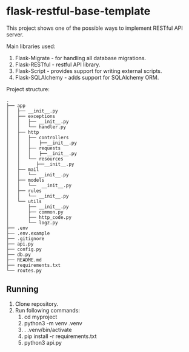 # flask-restful-base-template

This project shows one of the possible ways to implement RESTful API server.

Main libraries used:
1. Flask-Migrate - for handling all database migrations.
2. Flask-RESTful - restful API library.
3. Flask-Script - provides support for writing external scripts.
4. Flask-SQLAlchemy - adds support for SQLAlchemy ORM.

Project structure:
```
.
├── app
│   ├── __init__.py
│   ├── exceptions
│   │   ├── __init__.py
│   │   └── handler.py
│   ├── http
│   │   ├── controllers
│   │   │   ├──__init__.py
│   │   ├── requests
│   │   │   ├──__init__.py
│   │   └── resources
│   │      ├──__init__.py
│   ├── mail
│   │   └── __init__.py
│   ├── models
│   │   └──  __init__.py
│   ├── rules
│   │   └── __init__.py
│   └── utils
│       ├── __init__.py
│       ├── common.py
│       ├── http_code.py
│       └── logz.py
├── .env
├── .env.example
├── .gitignore
├── api.py
├── config.py
├── db.py
├── README.md
├── requirements.txt
└── routes.py
```

## Running 

1. Clone repository.
2. Run following commands:
    1. cd myproject
    2. python3 -m venv .venv
    2. . .venv/bin/activate
    3. pip install -r requirements.txt
    4. python3 api.py